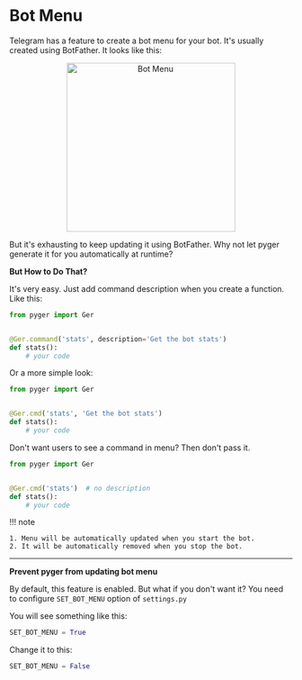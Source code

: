 # Bot Menu

Telegram has a feature to create a bot menu for your bot. It's usually created using BotFather. It looks like this:

<div align="center">
<img src="../../images/bot_menu.jpg" width="300" alt="Bot Menu"/>
</div>


But it's exhausting to keep updating it using BotFather. Why not let pyger generate it for you automatically at runtime?

**But How to Do That?**

It's very easy. Just add command description when you create a function. Like this:

```python
from pyger import Ger


@Ger.command('stats', description='Get the bot stats')
def stats():
    # your code
```


Or a more simple look:

```python
from pyger import Ger


@Ger.cmd('stats', 'Get the bot stats')
def stats():
    # your code
```


Don't want users to see a command in menu? Then don't pass it.

```python
from pyger import Ger


@Ger.cmd('stats')  # no description
def stats():
    # your code
```


!!! note

    1. Menu will be automatically updated when you start the bot.
    2. It will be automatically removed when you stop the bot.

---

<a name="customize-bot-menu"></a>

**Prevent pyger from updating bot menu**


By default, this feature is enabled. But what if you don't want it? You need to configure `SET_BOT_MENU` option of `settings.py`

You will see something like this:

```python
SET_BOT_MENU = True
```

Change it to this:

```python
SET_BOT_MENU = False
```
